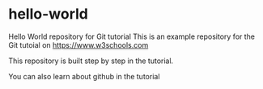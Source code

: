 # hello-world
Hello World repository for Git tutorial
This is an example repository for the Git tutoial on https://www.w3schools.com

This repository is built step by step in the tutorial. 

You can also learn about github in the tutorial
